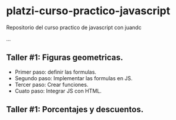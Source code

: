 # platzi-curso-practico-javascript
Repositorio del curso practico de javascript con juandc

...

## Taller #1: Figuras geometricas.

- Primer paso: definir las formulas.
- Segundo paso: Implementar las formulas en JS.
- Tercer paso: Crear funciones.
- Cuato paso: Integrar JS con HTML.

## Taller #1: Porcentajes y descuentos.

